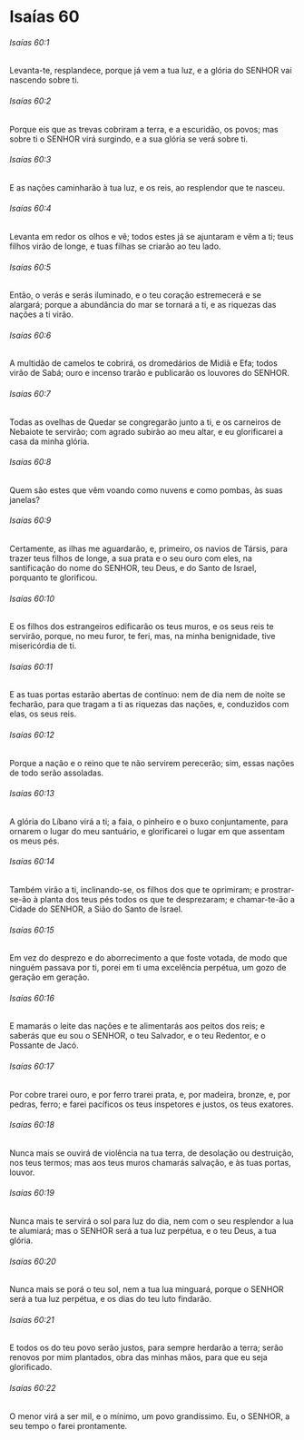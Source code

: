 # Isaías 60

###### Isaías 60:1

Levanta-te, resplandece, porque já vem a tua luz, e a glória do SENHOR vai nascendo sobre ti.

###### Isaías 60:2

Porque eis que as trevas cobriram a terra, e a escuridão, os povos; mas sobre ti o SENHOR virá surgindo, e a sua glória se verá sobre ti.

###### Isaías 60:3

E as nações caminharão à tua luz, e os reis, ao resplendor que te nasceu.

###### Isaías 60:4

Levanta em redor os olhos e vê; todos estes já se ajuntaram e vêm a ti; teus filhos virão de longe, e tuas filhas se criarão ao teu lado.

###### Isaías 60:5

Então, o verás e serás iluminado, e o teu coração estremecerá e se alargará; porque a abundância do mar se tornará a ti, e as riquezas das nações a ti virão.

###### Isaías 60:6

A multidão de camelos te cobrirá, os dromedários de Midiã e Efa; todos virão de Sabá; ouro e incenso trarão e publicarão os louvores do SENHOR.

###### Isaías 60:7

Todas as ovelhas de Quedar se congregarão junto a ti, e os carneiros de Nebaiote te servirão; com agrado subirão ao meu altar, e eu glorificarei a casa da minha glória.

###### Isaías 60:8

Quem são estes que vêm voando como nuvens e como pombas, às suas janelas?

###### Isaías 60:9

Certamente, as ilhas me aguardarão, e, primeiro, os navios de Társis, para trazer teus filhos de longe, a sua prata e o seu ouro com eles, na santificação do nome do SENHOR, teu Deus, e do Santo de Israel, porquanto te glorificou.

###### Isaías 60:10

E os filhos dos estrangeiros edificarão os teus muros, e os seus reis te servirão, porque, no meu furor, te feri, mas, na minha benignidade, tive misericórdia de ti.

###### Isaías 60:11

E as tuas portas estarão abertas de contínuo: nem de dia nem de noite se fecharão, para que tragam a ti as riquezas das nações, e, conduzidos com elas, os seus reis.

###### Isaías 60:12

Porque a nação e o reino que te não servirem perecerão; sim, essas nações de todo serão assoladas.

###### Isaías 60:13

A glória do Líbano virá a ti; a faia, o pinheiro e o buxo conjuntamente, para ornarem o lugar do meu santuário, e glorificarei o lugar em que assentam os meus pés.

###### Isaías 60:14

Também virão a ti, inclinando-se, os filhos dos que te oprimiram; e prostrar-se-ão à planta dos teus pés todos os que te desprezaram; e chamar-te-ão a Cidade do SENHOR, a Sião do Santo de Israel.

###### Isaías 60:15

Em vez do desprezo e do aborrecimento a que foste votada, de modo que ninguém passava por ti, porei em ti uma excelência perpétua, um gozo de geração em geração.

###### Isaías 60:16

E mamarás o leite das nações e te alimentarás aos peitos dos reis; e saberás que eu sou o SENHOR, o teu Salvador, e o teu Redentor, e o Possante de Jacó.

###### Isaías 60:17

Por cobre trarei ouro, e por ferro trarei prata, e, por madeira, bronze, e, por pedras, ferro; e farei pacíficos os teus inspetores e justos, os teus exatores.

###### Isaías 60:18

Nunca mais se ouvirá de violência na tua terra, de desolação ou destruição, nos teus termos; mas aos teus muros chamarás salvação, e às tuas portas, louvor.

###### Isaías 60:19

Nunca mais te servirá o sol para luz do dia, nem com o seu resplendor a lua te alumiará; mas o SENHOR será a tua luz perpétua, e o teu Deus, a tua glória.

###### Isaías 60:20

Nunca mais se porá o teu sol, nem a tua lua minguará, porque o SENHOR será a tua luz perpétua, e os dias do teu luto findarão.

###### Isaías 60:21

E todos os do teu povo serão justos, para sempre herdarão a terra; serão renovos por mim plantados, obra das minhas mãos, para que eu seja glorificado.

###### Isaías 60:22

O menor virá a ser mil, e o mínimo, um povo grandíssimo. Eu, o SENHOR, a seu tempo o farei prontamente.

